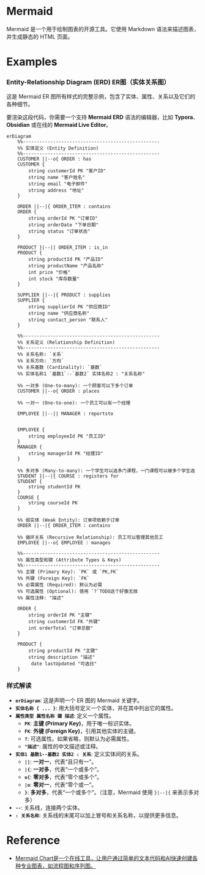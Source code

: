 Mermaid
=====

Mermaid 是一个用于绘制图表的开源工具。它使用 Markdown 语法来描述图表，并生成静态的 HTML 页面。

# Examples

### Entity-Relationship Diagram (ERD) ER图（实体关系图）

这是 Mermaid ER 图所有样式的完整示例，包含了实体、属性、关系以及它们的各种细节。

要渲染这段代码，你需要一个支持 **Mermaid ERD** 语法的编辑器，比如 **Typora**、**Obsidian** 或在线的 **Mermaid Live Editor**。

```mermaid
erDiagram
    %%--------------------------------------------------
    %% 实体定义 (Entity Definition)
    %%--------------------------------------------------
    CUSTOMER ||--o{ ORDER : has
    CUSTOMER {
        string customerId PK "客户ID"
        string name "客户姓名"
        string email "电子邮件"
        string address "地址"
    }

    ORDER ||--|{ ORDER_ITEM : contains
    ORDER {
        string orderId PK "订单ID"
        string orderDate "下单日期"
        string status "订单状态"
    }

    PRODUCT }|--|| ORDER_ITEM : is_in
    PRODUCT {
        string productId PK "产品ID"
        string productName "产品名称"
        int price "价格"
        int stock "库存数量"
    }

    SUPPLIER ||--|{ PRODUCT : supplies
    SUPPLIER {
        string supplierId PK "供应商ID"
        string name "供应商名称"
        string contact_person "联系人"
    }

    %%--------------------------------------------------
    %% 关系定义 (Relationship Definition)
    %%--------------------------------------------------
    %% 关系名称: `关系`
    %% 关系方向: `方向`
    %% 关系基数 (Cardinality): `基数`
    %% 实体名称1 `基数1`--`基数2` 实体名称2 : "关系名称"

    %% 一对多 (One-to-many): 一个顾客可以下多个订单
    CUSTOMER ||--o{ ORDER : places

    %% 一对一 (One-to-one): 一个员工可以有一个经理
    
    EMPLOYEE ||--|| MANAGER : reportsto


    EMPLOYEE {
        string employeeId PK "员工ID"
    }
    MANAGER {
        string managerId PK "经理ID"
    }

    %% 多对多 (Many-to-many): 一个学生可以选多门课程，一门课程可以被多个学生选
    STUDENT }|--|{ COURSE : registers for
    STUDENT {
        string studentId PK
    }
    COURSE {
        string courseId PK
    }

    %% 弱实体 (Weak Entity): 订单项依赖于订单
    ORDER ||--|{ ORDER_ITEM : contains

    %% 循环关系 (Recursive Relationship): 员工可以管理其他员工
    EMPLOYEE ||--o{ EMPLOYEE : manages

    %%--------------------------------------------------
    %% 属性类型和键 (Attribute Types & Keys)
    %%--------------------------------------------------
    %% 主键 (Primary Key): `PK` 或 `PK,FK`
    %% 外键 (Foreign Key): `FK`
    %% 必需属性 (Required): 默认为必需
    %% 可选属性 (Optional): 使用 `?`TODO这个好像无效
    %% 属性注释: "描述"
    
    ORDER {
        string orderId PK "主键"
        string customerId FK "外键"
        int orderTotal "订单总额"
    }

    PRODUCT {
        string productId PK "主键"
        string description "描述"
         date lastUpdated "可选日"
    }
```

### 样式解读

* **`erDiagram`**: 这是声明一个 ER 图的 Mermaid 关键字。
* **`实体名称 { ... }`**: 用大括号定义一个实体，并在其中列出它的属性。
* **`属性类型 属性名称 键 描述`**: 定义一个属性。
    * **`PK`**: **主键 (Primary Key)**，用于唯一标识实体。
    * **`FK`**: **外键 (Foreign Key)**，引用其他实体的主键。
    * **`?`**: 可选属性。如果省略，则默认为必需属性。
    * **`"描述"`**: 属性的中文描述或注释。
* **`实体1 基数1--基数2 实体2 : 关系`**: 定义实体间的关系。
    * **`||`**: **一对一**，代表“且只有一”。
    * **`|{`**: **一对多**，代表“一个或多个”。
    * **`o{`**: **零对多**，代表“零个或多个”。
    * **`|o`**: **零对一**，代表“零个或一”。
    * **`}`**: **多对多**，代表“一个或多个”。（注意，Mermaid 使用 `}|--|{` 来表示多对多）
* **`--`**: 关系线，连接两个实体。
* **`: 关系名称`**: 关系线的末尾可以加上冒号和关系名称，以提供更多信息。

# Reference

- [Mermaid Chart是一个在线工具，让用户通过简单的文本代码和AI快速创建各种专业图表，如流程图和序列图。](https://www.mermaidchart.com/app/projects/8fdff60c-2a2c-470a-ab5d-536d0fb0b6cf/diagrams/08e94010-88f6-4bd1-88c7-5b2752d979af/version/v0.1/edit)